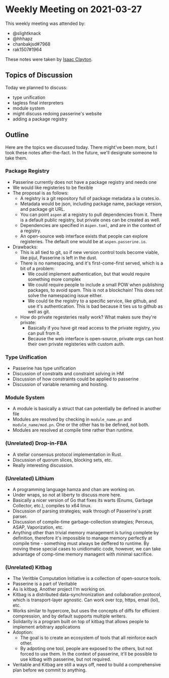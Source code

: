 # Weekly Meeting on 2021-03-27
This weekly meeting was attended by:

- @slightknack
- @hhhapz
- chanbakjsd#7968
- rak1507#1964

These notes were taken by [Isaac Clayton](https://slightknack.dev).

## Topics of Discussion
Today we planned to discuss:

- type unification
- tagless final interpreters
- module system
- might discuss redoing passerine's website 
- adding a package registry

## Outline
Here are the topics we discussed today. There might've been more, but I took these notes after-the-fact. In the future, we'll designate someone to take them.

### Package Registry
- Passerine currently does not have a package registry and needs one
- We would like registeries to be flexible
- The proposal is as follows:
  - A registry is a git repository full of package metadata a la crates.io.
  - Metadata would be json, including package name, package version, and package git URL.
  - You can point `aspen` at a registry to pull dependencies from it. There is a default public registry, but private ones can be created as well.
  - Dependencies are specified in `Aspen.toml`, and are in the context of a registry.
  - An open-source web interface exists that people can explore registeries. The default one would be at `aspen.passerine.io`.
- Drawbacks:
  - This is all tied to git, so if new version control tools become viable, like pijul, Passerine is left in the dust.
  - There is no namespacing, and it's first-come-first served, which is a bit of a problem:
    - We could implement authentication, but that would require something more complex
    - We could require people to include a small POW when publishing packages, to avoid spam. This is not a blockchain! This does not solve the namespacing issue either.
    - We could tie the registry to a specific service, like github, and use it's authentication. This is bad because it ties us to github as well as git.
  - How do private regesteries really work? What makes sure they're private:
    - Basically if you have git read access to the private registry, you can pull from it.
    - Because the web interface is open-source, private orgs can host their own private registeries with custom auth.

### Type Unification
- Passerine has type unification
- Discussion of constraits and constraint solving in HM
- Discussion of how constraints could be applied to passerine
- Discussion of variable renaming and hoisting.

### Module System
- A module is basically a struct that can potentially be defined in another file
- Modules are resolved by checking in `module_name.pn` and `module_name/mod.pn`. One or the other has to be defined, not both.
- Modules are resolved at compile time rather than runtime.

### (Unrelated) Drop-in-FBA
- A stellar consensus protocol implementation in Rust.
- Discussion of quorum slices, blocking sets, etc.
- Really interesting discussion.

### (Unrelated) Lithium
- A programming language hamza and chan are working on.
- Under wraps, so not at liberty to discuss more here.
- Basically a nicer version of Go that fixes its warts (Enums, Garbage Collector, etc.), compiles to x64 linux.
- Discussion of parsing strategies; walk through of Passerine's pratt parser.
- Discussion of compile-time garbage-collection strategies; Perceus, ASAP, Vaporization, etc.
- Anything other than trivial memory management is turing complete by definition, therefore it's impossible to manage memory perfectly at compile time - something must always be deffered to runtime. By moving these special cases to unidiomatic code, however, we can take advantage of comp-time memory managent with minimal sacrifice.

### (Unrelated) Kitbag
- The Veritble Computation Initiative is a collection of open-source tools.
- Passerine is a part of Veritable
- As is kitbag, Another project I'm working on.
- Kitbag is a distributed data-synchronization and collaboration protocol, which is transport-layer agnostic. Can work over tcp, https, email (lol), etc.
- Works similar to hypercore, but uses the concepts of diffs for efficient compression, and by default supports multiple writers.
- Solidarity is a program built on top of kitbag that allows people to implement arbitrary applications 
- Adoption:
  - The goal is to create an ecosystem of tools that all reinforce each other.
  - By adpoting one tool, people are exposed to the others, but not forced to use them. In the context of passerine, it'll be possible to use kitbag with passerine, but not required.
- Veritable and Kitbag are still a ways off, need to build a comprehensive plan before we commit to anything.
